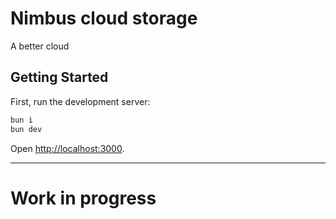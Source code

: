 # Nimbus cloud storage
A better cloud

## Getting Started

First, run the development server:

```bash
bun i
bun dev
```

Open [http://localhost:3000](http://localhost:3000).

---

# Work in progress
